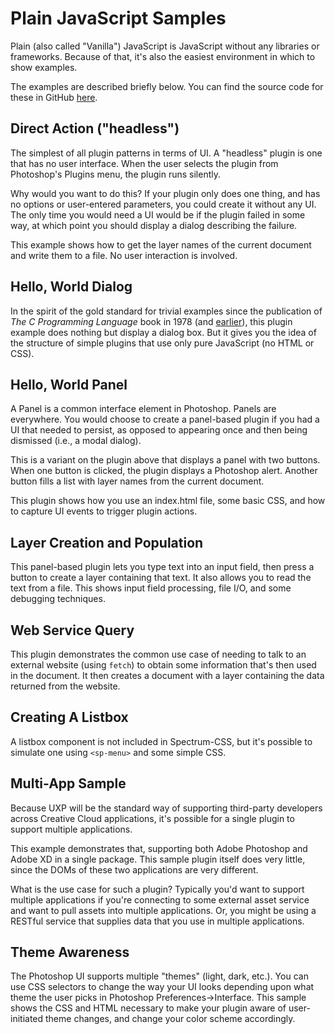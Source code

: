 # Plain JavaScript Samples

Plain (also called "Vanilla") JavaScript is JavaScript without any libraries or frameworks. Because of that, it's also the easiest environment in which to show examples.

The examples are described briefly below. You can find the source code for these in GitHub [here](#TBD).

## Direct Action ("headless")

The simplest of all plugin patterns in terms of UI. A "headless" plugin is one that has no user interface. When the user selects the plugin from Photoshop's Plugins menu, the plugin runs silently.

Why would you want to do this? If your plugin only does one thing, and has no options or user-entered parameters, you could create it without any UI. The only time you would need a UI would be if the plugin failed in some way, at which point you should display a dialog describing the failure.

This example shows how to get the layer names of the current document and write them to a file. No user interaction is involved.

## Hello, World Dialog

In the spirit of the gold standard for trivial examples since the publication of *The C Programming Language* book in 1978 (and [earlier](https://www.thesoftwareguild.com/blog/the-history-of-hello-world/)), this plugin example does nothing but display a dialog box. But it gives you the idea of the structure of simple plugins that use only pure JavaScript (no HTML or CSS).

## Hello, World Panel

A Panel is a common interface element in Photoshop. Panels are everywhere. You would choose to create a panel-based plugin if you had a UI that needed to persist, as opposed to appearing once and then being dismissed (i.e., a modal dialog).

This is a variant on the plugin above that displays a panel with two buttons. When one button is clicked, the plugin displays a Photoshop alert. Another button fills a list with layer names from the current document. 

This plugin shows how you use an index.html file, some basic CSS, and how to capture UI events to trigger plugin actions.

## Layer Creation and Population

This panel-based plugin lets you type text into an input field, then press a button to create a layer containing that text. It also allows you to read the text from a file. This shows input field processing, file I/O, and some debugging techniques.

## Web Service Query

This plugin demonstrates the common use case of needing to talk to an external website (using `fetch`) to obtain some information that's then used in the document. It then creates a document with a layer containing the data returned from the website.

## Creating A Listbox

A listbox component is not included in Spectrum-CSS, but it's possible to simulate one using `<sp-menu>` and some simple CSS.

## Multi-App Sample

Because UXP will be the standard way of supporting third-party developers across Creative Cloud applications, it's possible for a single plugin to support multiple applications.

This example demonstrates that, supporting both Adobe Photoshop and Adobe XD in a single package. This sample plugin itself does very little, since the DOMs of these two applications are very different.

What is the use case for such a plugin? Typically you'd want to support multiple applications if you're connecting to some external asset service and want to pull assets into multiple applications. Or, you might be using a RESTful service that supplies data that you use in multiple applications.

## Theme Awareness

The Photoshop UI supports multiple "themes" (light, dark, etc.). You can use CSS selectors to change the way your UI looks depending upon what theme the user picks in Photoshop Preferences->Interface. This sample shows the CSS and HTML necessary to make your plugin aware of user-initiated theme changes, and change your color scheme accordingly.
